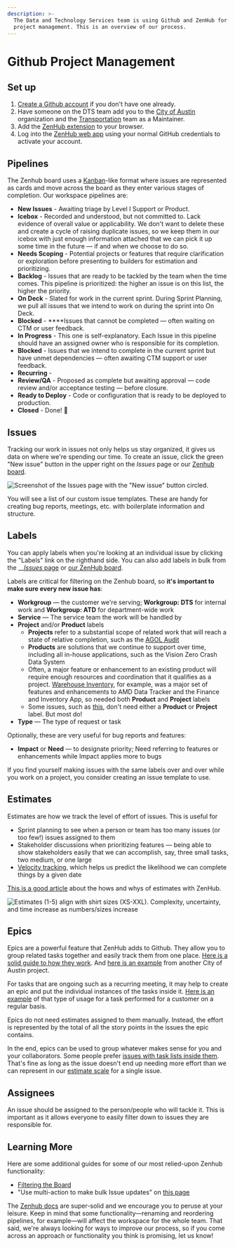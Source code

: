 ```yaml
---
description: >-
  The Data and Technology Services team is using Github and ZenHub for agile
  project management. This is an overview of our process.
---
```


# Github Project Management

## Set up

1. [Create a Github account](https://github.com/join) if you don't have one already.
2. Have someone on the DTS team add you to the [City of Austin](https://github.com/cityofaustin) organization and the [Transportation](https://github.com/orgs/cityofaustin/teams/transportation) team as a Maintainer.
3. Add the [ZenHub extension](https://www.zenhub.com/extension) to your browser.
4. Log into the [ZenHub web app](http://app.zenhub.com/) using your normal GitHub credentials to activate your account. 

## Pipelines

The Zenhub board uses a [Kanban](https://en.wikipedia.org/wiki/Kanban_board)-like format where issues are represented as cards and move across the board as they enter various stages of completion. Our workspace pipelines are:

* **New Issues** - Awaiting triage by Level I Support or Product. 
* **Icebox** - Recorded and understood, but not committed to. Lack evidence of overall value or applicability. We don't want to delete these and create a cycle of raising duplicate issues, so we keep them in our icebox with just enough information attached that we can pick it up some time in the future — if and when we choose to do so.
* **Needs Scoping** - Potential projects or features that require clarification or exploration before presenting to builders for estimation and prioritizing.
* **Backlog** - Issues that are ready to be tackled by the team when the time comes. This pipeline is prioritized: the higher an issue is on this list, the higher the priority. 
* **On Deck** - Slated for work in the current sprint. During Sprint Planning, we pull all issues that we intend to work on during the sprint into On Deck.
* **Blocked** - ****Issues that cannot be completed — often waiting on CTM or user feedback.
* **In Progress** - This one is self-explanatory. Each Issue in this pipeline should have an assigned owner who is responsible for its completion.
* **Blocked** - Issues that we intend to complete in the current sprint but have unmet dependencies — often awaiting CTM support or user feedback.
* **Recurring** - 
* **Review/QA** - Proposed as complete but awaiting approval  — code review and/or acceptance testing — before closure. 
* **Ready to Deploy** - Code or configuration that is ready to be deployed to production. 
* **Closed** - Done! 🙌

## Issues

Tracking our work in issues not only helps us stay organized, it gives us data on where we're spending our time. To create an issue, click the green "New issue" button in the upper right on the _Issues_ page or our [Zenhub board](https://github.com/cityofaustin/atd-data-tech/blob/master/.github/settings.yml#workspaces/data--tech-services-5caf7dc6ecad11531cc418ef/board).

![Screenshot of the Issues page with the &quot;New issue&quot; button circled. ](https://github.com/cityofaustin/atd-data-tech/raw/master/images/Create-new-issue.png?raw=true)

You will see a list of our custom issue templates. These are handy for creating bug reports, meetings, etc. with boilerplate information and structure. 

## Labels

You can apply labels when you're looking at an individual issue by clicking the "Labels" link on the righthand side. You can also add labels in bulk from the __[_Issues_ page](https://github.com/cityofaustin/atd-data-tech/issues) or [our ZenHub board](https://github.com/cityofaustin/atd-data-tech#workspaces/data--tech-services-5caf7dc6ecad11531cc418ef/board). 

Labels are critical for filtering on the Zenhub board, so **it's important to make sure every new issue has**:

* **Workgroup** — the customer we're serving; **Workgroup: DTS** for internal work and **Workgroup: ATD** for department-wide work
* **Service** — The service team the work will be handled by
* **Project**  and/or **Product** labels
  * **Projects** refer to a substantial scope of related work that will reach a state of relative completion, such as the [AGOL Audit](https://github.com/cityofaustin/atd-data-tech/issues/253) 
  * **Products** are solutions that we continue to support over time, including all in-house applications, such as the Vision Zero Crash Data System
  * Often, a major feature or enhancement to an existing product will require enough resources and coordination that it qualifies as a project. [Warehouse Inventory](https://github.com/cityofaustin/atd-data-tech/issues/20), for example, was a major set of features and enhancements to AMD Data Tracker and the Finance and Inventory App, so needed both **Product** and **Project** labels 
  * Some issues, such as [this](https://github.com/cityofaustin/atd-data-tech/issues/1010), don't need either a **Product** or **Project** label. But most do! 
* **Type** — The type of request or task 

Optionally, these are very useful for bug reports and features:

* **Impact** or **Need** — to designate priority; Need referring to features or enhancements while Impact applies more to bugs

If you find yourself making issues with the same labels over and over while you work on a project, you consider creating an issue template to use.

## Estimates

Estimates are how we track the level of effort of issues. This is useful for

* Sprint planning to see when a person or team has too many issues \(or too few!\) issues assigned to them
* Stakeholder discussions when prioritizing features — being able to show stakeholders easily that we can accomplish, say, three small tasks, two medium, or one large
* [Velocity tracking](https://www.zenhub.com/blog/track-your-speed-of-work-with-agile-velocity-charts/), which helps us predict the likelihood we can complete things by a given date

[This is a good article](https://help.zenhub.com/support/solutions/articles/43000010347-estimate-work-using-story-points) about the hows and whys of estimates with ZenHub.

![Estimates \(1-5\) align with shirt sizes \(XS-XXL\). Complexity, uncertainty, and time increase as numbers/sizes increase](https://github.com/cityofaustin/atd-data-tech/raw/master/images/Relative-estimates.png)

## Epics

Epics are a powerful feature that ZenHub adds to Github. They allow you to group related tasks together and easily track them from one place. [Here is a solid guide to how they work](https://www.zenhub.com/blog/working-with-epics-in-github/). And [here is an example](https://github.com/cityofaustin/techstack/issues/1215) from another City of Austin project.

For tasks that are ongoing such as a recurring meeting, it may help to create an epic and put the individual instances of the tasks inside it. [Here is an example](https://github.com/cityofaustin/atd-geospatial/issues/4) of that type of usage for a task performed for a customer on a regular basis.

Epics do not need estimates assigned to them manually. Instead, the effort is represented by the total of all the story points in the issues the epic contains.

In the end, epics can be used to group whatever makes sense for you and your collaborators. Some people prefer [issues with task lists inside them](https://github.com/cityofaustin/techstack/issues/616). That's fine as long as the issue doesn't end up needing more effort than we can represent in our [estimate scale](https://github.com/cityofaustin/atd-data-tech/wiki/Project-Management:-Github-and-ZenHub-Basics#estimates) for a single issue.

## Assignees

An issue should be assigned to the person/people who will tackle it. This is important as it allows everyone to easily filter down to issues they are responsible for.

## Learning More

Here are some additional guides for some of our most relied-upon Zenhub functionality:

* [Filtering the Board](https://help.zenhub.com/support/solutions/articles/43000498508--filtering-the-board)
* "Use multi-action to make bulk Issue updates" on [this page](https://help.zenhub.com/support/solutions/articles/43000031098-get-to-know-board-features-and-functionality)

The [Zenhub docs](https://help.zenhub.com/support/home) are super-solid and we encourage you to peruse at your leisure. Keep in mind that some functionality—renaming and reordering pipelines, for example—will affect the workspace for the whole team. That said, we're always looking for ways to improve our process, so if you come across an approach or functionality you think is promising, let us know!

### 

